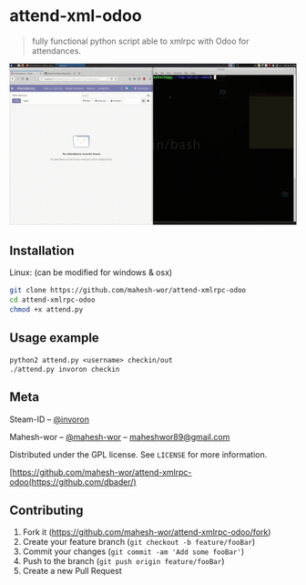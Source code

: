 # attend-xml-odoo
> fully functional python script able to xmlrpc with Odoo for attendances.

![](header.gif)

## Installation

Linux: (can be modified for windows & osx)

```sh
git clone https://github.com/mahesh-wor/attend-xmlrpc-odoo
cd attend-xmlrpc-odoo
chmod +x attend.py
```

## Usage example
```
python2 attend.py <username> checkin/out
./attend.py invoron checkin
```
## Meta
Steam-ID – [@invoron](https://steamcommunity.com/id/dendironqwe)

Mahesh-wor – [@mahesh-wor](https://twitter.com/dbader_org) – maheshwor89@gmail.com

Distributed under the GPL license. See ``LICENSE`` for more information.

[https://github.com/mahesh-wor/attend-xmlrpc-odoo(https://github.com/dbader/)

## Contributing

1. Fork it (<https://github.com/mahesh-wor/attend-xmlrpc-odoo/fork>)
2. Create your feature branch (`git checkout -b feature/fooBar`)
3. Commit your changes (`git commit -am 'Add some fooBar'`)
4. Push to the branch (`git push origin feature/fooBar`)
5. Create a new Pull Request

<!-- Markdown link & img dfn's -->
[npm-image]: https://img.shields.io/npm/v/datadog-metrics.svg?style=flat-square
[npm-url]: https://npmjs.org/package/datadog-metrics
[npm-downloads]: https://img.shields.io/npm/dm/datadog-metrics.svg?style=flat-square
[travis-image]: https://img.shields.io/travis/dbader/node-datadog-metrics/master.svg?style=flat-square
[travis-url]: https://travis-ci.org/dbader/node-datadog-metrics
[wiki]: https://github.com/mahesh-wor/dota2pyping/wiki
